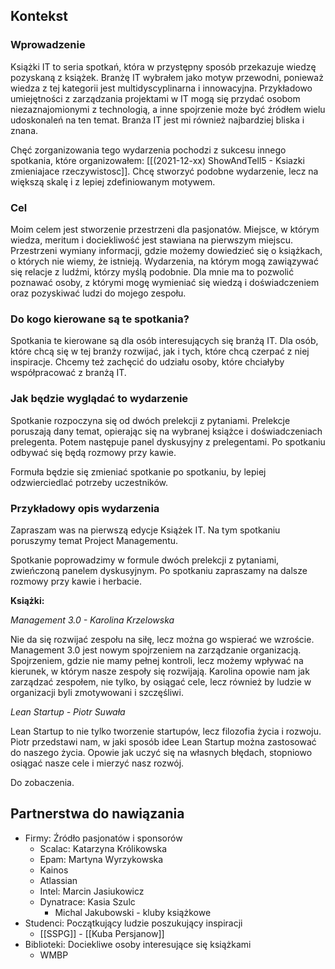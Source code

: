 ## Kontekst

### Wprowadzenie

Książki IT to seria spotkań, która w przystępny sposób przekazuje wiedzę pozyskaną z książek.
Branżę IT wybrałem jako motyw przewodni, ponieważ wiedza z tej kategorii jest multidyscyplinarna i innowacyjna. 
Przykładowo umiejętności z zarządzania projektami w IT mogą się przydać osobom niezaznajomionymi z technologią, a inne spojrzenie może być źródłem wielu udoskonaleń na ten temat.
Branża IT jest mi również najbardziej bliska i znana.

Chęć zorganizowania tego wydarzenia pochodzi z sukcesu innego spotkania, które organizowałem: [[(2021-12-xx) ShowAndTell5 - Ksiazki zmieniajace rzeczywistosc]].
Chcę stworzyć podobne wydarzenie, lecz na większą skalę i z lepiej zdefiniowanym motywem.

### Cel

Moim celem jest stworzenie przestrzeni dla pasjonatów.
Miejsce, w którym wiedza, meritum i dociekliwość jest stawiana na pierwszym miejscu.
Przestrzeni wymiany informacji, gdzie możemy dowiedzieć się o książkach, o których nie wiemy, że istnieją.
Wydarzenia, na którym mogą zawiązywać się relacje z ludźmi, którzy myślą podobnie.
Dla mnie ma to pozwolić poznawać osoby, z którymi mogę wymieniać się wiedzą i doświadczeniem oraz pozyskiwać ludzi do mojego zespołu.

### Do kogo kierowane są te spotkania?
Spotkania te kierowane są dla osób interesujących się branżą IT.
Dla osób, które chcą się w tej branży rozwijać, 
jak i tych, które chcą czerpać z niej inspiracje.
Chcemy też zachęcić do udziału osoby, które chciałyby współpracować z branżą IT.

### Jak będzie wyglądać to wydarzenie
Spotkanie rozpoczyna się od dwóch prelekcji z pytaniami.
Prelekcje poruszają dany temat, opierając się na wybranej książce i doświadczeniach prelegenta.
Potem następuje panel dyskusyjny z prelegentami.
Po spotkaniu odbywać się będą rozmowy przy kawie.

Formuła będzie się zmieniać spotkanie po spotkaniu, by lepiej odzwierciedlać potrzeby uczestników.

### Przykładowy opis wydarzenia
Zapraszam was na pierwszą edycje Książek IT.
Na tym spotkaniu poruszymy temat Project Managementu.

Spotkanie poprowadzimy w formule dwóch prelekcji z pytaniami, 
zwieńczoną panelem dyskusyjnym.
Po spotkaniu zapraszamy na dalsze rozmowy przy kawie i herbacie.

**Książki:**

*Management 3.0 - Karolina Krzelowska*

Nie da się rozwijać zespołu na siłę, lecz można go wspierać we wzroście.
Management 3.0 jest nowym spojrzeniem na zarządzanie organizacją.
Spojrzeniem, gdzie nie mamy pełnej kontroli, lecz możemy wpływać na kierunek, w którym nasze zespoły się rozwijają.
Karolina opowie nam jak zarządzać zespołem, nie tylko, by osiągać cele,
lecz również by ludzie w organizacji byli zmotywowani i szczęśliwi.

*Lean Startup - Piotr Suwała*

Lean Startup to nie tylko tworzenie startupów, lecz filozofia życia i rozwoju.
Piotr przedstawi nam, w jaki sposób idee Lean Startup można zastosować do naszego życia.
Opowie jak uczyć się na własnych błędach, stopniowo osiągać nasze cele i mierzyć nasz rozwój.


Do zobaczenia.

## Partnerstwa do nawiązania

- Firmy: Źródło pasjonatów i sponsorów
	- Scalac: Katarzyna Królikowska
	- Epam: Martyna Wyrzykowska
	- Kainos
	- Atlassian
	- Intel: Marcin Jasiukowicz
	- Dynatrace: Kasia Szulc
		- Michal Jakubowski - kluby książkowe
- Studenci: Początkujący ludzie poszukujący inspiracji
	-  [[SSPG]] - [[Kuba Persjanow]]
-  Biblioteki: Dociekliwe osoby interesujące się książkami
	-  WMBP